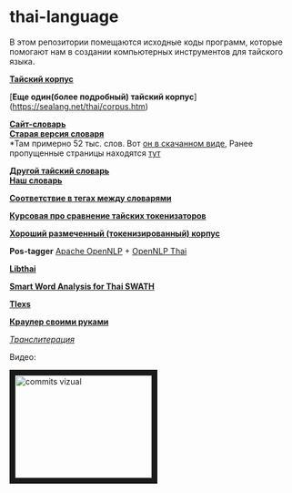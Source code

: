 # thai-language
В этом репозитории помещаются исходные коды программ, которые помогают нам в создании компьютерных инструментов для тайского языка. 


[**Тайский корпус**](http://www.arts.chula.ac.th/~ling/TNCII/)

[**Еще один(более подробный) тайский корпус**] (https://sealang.net/thai/corpus.htm)

[**Cайт-словарь**](http://www.thai-language.com/)  
[**Старая версия словаря**](http://www.thai-language.com/dict)  
*Там примерно 52 тыс. слов. Вот [он в скачанном виде](https://yadi.sk/d/uw1XOBwKfQsD6),
Ранее пропущенные страницы находятся [тут](https://yadi.sk/d/mgz9psnYovN6j)

[**Другой тайский словарь**](https://github.com/veer66/Yaitron/tree/master/data)  
[**Наш словарь**](https://github.com/nevmenandr/thai-language/blob/master/slovar.zip)

[**Соответствие в тегах между словарями**](https://docs.google.com/spreadsheets/d/1TUpAeWCaBly1Hyaphcyq-Uq3grXG8cZlwHVSKHnk7OE/edit)

[**Курсовая про сравнение тайских токенизаторов**](https://docs.google.com/document/d/1NjhneMKB9Zx9Rzb4p_vxKhHjk_JUCrdak96lVtqJsPM/edit?usp=sharing)

[**Хороший размеченный (токенизированный) корпус**](https://drive.google.com/file/d/0BwRU-58YQiIiTlRrN0t6TW5ldVk/view?usp=sharing)

**Pos-tagger**
[Apache OpenNLP](http://opennlp.apache.org/ "Apache OpenNLP") +
[OpenNLP Thai](http://opennlp.sourceforge.net/models/thai/ "Thai Models")

[**Libthai**](http://linux.thai.net/projects/libthai)

[**Smart Word Analysis for Thai SWATH**](http://www.cs.cmu.edu/~paisarn/software.html)

[**Tlexs**](http://sansarn.com/tlex/)

[**Краулер своими руками**](http://pi-code.blogspot.ru/search/label/%D0%BA%D1%80%D0%B0%D1%83%D0%BB%D0%B5%D1%80)

[*Транслитерация*](http://polyglot.readthedocs.io/en/latest/Transliteration.html)

Видео: 

<a href="http://www.youtube.com/watch?feature=player_embedded&v=7Klex2I08JU" target="_blank"><img src="http://img.youtube.com/vi/7Klex2I08JU/0.jpg" 
alt="commits vizual" width="240" height="180" border="10" /></a>
